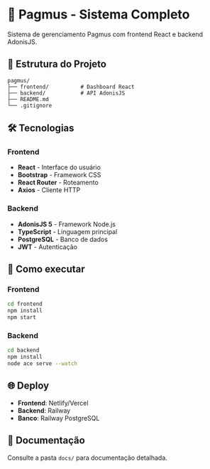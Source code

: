 # 🚀 Pagmus - Sistema Completo

Sistema de gerenciamento Pagmus com frontend React e backend AdonisJS.

## 📁 Estrutura do Projeto

```
pagmus/
├── frontend/          # Dashboard React
├── backend/           # API AdonisJS
├── README.md
└── .gitignore
```

## 🛠️ Tecnologias

### Frontend
- **React** - Interface do usuário
- **Bootstrap** - Framework CSS
- **React Router** - Roteamento
- **Axios** - Cliente HTTP

### Backend
- **AdonisJS 5** - Framework Node.js
- **TypeScript** - Linguagem principal
- **PostgreSQL** - Banco de dados
- **JWT** - Autenticação

## 🚀 Como executar

### Frontend
```bash
cd frontend
npm install
npm start
```

### Backend
```bash
cd backend
npm install
node ace serve --watch
```

## 🌐 Deploy

- **Frontend**: Netlify/Vercel
- **Backend**: Railway
- **Banco**: Railway PostgreSQL

## 📝 Documentação

Consulte a pasta `docs/` para documentação detalhada.
